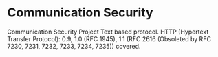# Communication Security
Communication Security Project
Text based protocol. 
HTTP (Hypertext Transfer Protocol): 0.9, 1.0 (RFC 1945), 1.1 (RFC 2616 (Obsoleted by RFC 7230, 7231, 7232, 7233, 7234, 7235)) covered.
